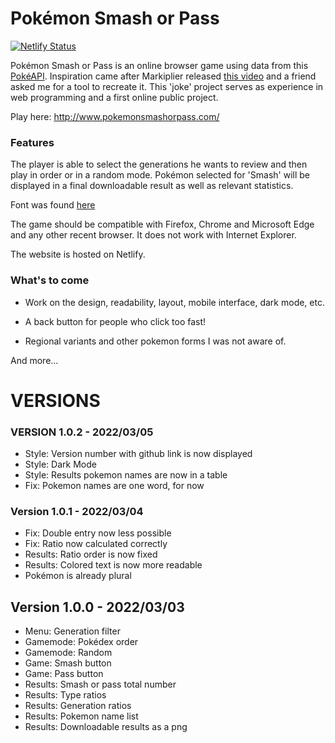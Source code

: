 # Pokémon Smash or Pass

[![Netlify Status](https://api.netlify.com/api/v1/badges/9da4d40e-84cd-4d73-80b0-7973558b30ac/deploy-status)](https://app.netlify.com/sites/amazing-noether-376f2f/deploys)

Pokémon Smash or Pass is an online browser game using data from this [PokéAPI](https://pokeapi.co/). Inspiration came after Markiplier released [this video](https://www.youtube.com/watch?v=gys9oDZj-MY) and a friend asked me for a tool to recreate it. This 'joke' project serves as experience in web programming and a first online public project.

Play here: http://www.pokemonsmashorpass.com/

### Features

The player is able to select the generations he wants to review and then play in order or in a random mode. Pokémon selected for 'Smash' will be displayed in a final downloadable result as well as relevant statistics.

Font was found [here](https://www.dafont.com/pkmn-rbygsc.font)

The game should be compatible with Firefox, Chrome and Microsoft Edge and any other recent browser. It does not work with Internet Explorer.

The website is hosted on Netlify.

### What's to come

- Work on the design, readability, layout, mobile interface, dark mode, etc.

- A back button for people who click too fast!

- Regional variants and other pokemon forms I was not aware of.

And more...


# VERSIONS

### VERSION 1.0.2 - 2022/03/05
- Style: Version number with github link is now displayed
- Style: Dark Mode
- Style: Results pokemon names are now in a table
- Fix: Pokemon names are one word, for now

### Version 1.0.1 - 2022/03/04
- Fix: Double entry now less possible
- Fix: Ratio now calculated correctly
- Results: Ratio order is now fixed
- Results: Colored text is now more readable
- Pokémon is already plural

## Version 1.0.0 - 2022/03/03
- Menu: Generation filter
- Gamemode: Pokédex order
- Gamemode: Random
- Game: Smash button
- Game: Pass button
- Results: Smash or pass total number
- Results: Type ratios
- Results: Generation ratios
- Results: Pokemon name list
- Results: Downloadable results as a png

